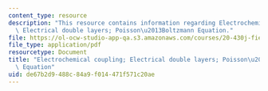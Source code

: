 ```yaml
---
content_type: resource
description: "This resource contains information regarding Electrochemical coupling;\
  \ Electrical double layers; Poisson\u2013Boltzmann Equation."
file: https://ol-ocw-studio-app-qa.s3.amazonaws.com/courses/20-430j-fields-forces-and-flows-in-biological-systems-fall-2015/de67b2d9488c84a9f014471f571c20ae_MIT20_430JF15_Lecture11.pdf
file_type: application/pdf
resourcetype: Document
title: "Electrochemical coupling; Electrical double layers; Poisson\u2013Boltzmann\
  \ Equation"
uid: de67b2d9-488c-84a9-f014-471f571c20ae
---
```

